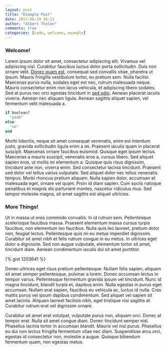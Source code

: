 ```yaml
---
layout: post
title: "Example Post"
date: 2013-06-24 16:13
author: "Albert Tholen"
comments: true
categories: [code, welcome, example]
---
```


### Welcome!

Lorem ipsum dolor sit amet, consectetur adipiscing elit. Vivamus vel adipiscing nisl. Curabitur faucibus luctus dolor porta sollicitudin. Duis non ornare velit. [Donec quam est](https://www.google.com/), consequat sed convallis vitae, pharetra ut ipsum. Mauris fringilla vestibulum tortor, eu pretium sem. Nulla facilisi. Maecenas purus nulla, sodales eget est nec, rutrum malesuada neque. Mauris consectetur enim non lacus vehicula, et adipiscing libero sodales. Sed at purus nec orci egestas tincidunt in [sed odio](http://blog.getlua.com/). Aenean placerat iaculis viverra. Aenean nec aliquam ligula. Aenean sagittis aliquet sapien, vel fermentum velit malesuada a.

``` ruby An If-Statement
if boolean?
  "yeah"
else
  "no"
end
```

Morbi lobortis, neque sit amet consequat venenatis, enim est interdum justo, gravida sollicitudin ligula enim a mi. Praesent iaculis quam in placerat suscipit. Maecenas ornare faucibus euismod. Quisque eget ipsum lectus. Maecenas a mauris suscipit, venenatis eros a, cursus libero. Sed aliquet sapien eros, ut mollis mi elementum a. Quisque quis risus dignissim, tincidunt ante non, viverra enim. Sed consectetur lacinia tincidunt. Praesent sed dolor vel tellus varius vulputate. Sed aliquet dolor nec tellus venenatis tempus. Morbi rhoncus pretium aliquam. Nulla sapien dolor, accumsan et malesuada eget, ornare vel quam. Proin id diam sapien. Cum sociis natoque penatibus et magnis dis parturient montes, nascetur ridiculus mus. Sed tempor molestie magna, sit amet sagittis est aliquet ultricies.

### More Things!

Ut in massa ut eros commodo convallis. In id rutrum sem. Pellentesque scelerisque faucibus massa. Praesent elementum massa cursus turpis faucibus, non elementum leo faucibus. Nulla quis leo laoreet, pretium dolor non, feugiat lectus. Pellentesque quis mi eu metus imperdiet dignissim. Curabitur sit amet nibh et felis rutrum congue in eu metus. In ultrices eget dolor a dignissim. Sed non augue vulputate, elementum tortor sit amet, tincidunt diam. Aenean condimentum iaculis dui sit amet porttitor.

<!-- more -->

{% gist 1203641 %}

Donec ultrices eget risus pretium pellentesque. Nullam felis sapien, aliquam sit amet semper pellentesque, pulvinar a lorem. Donec accumsan lectus in tempor varius. Pellentesque fermentum gravida ipsum vel tincidunt. Nunc id magna tincidunt, blandit turpis et, dapibus enim. Nulla egestas in purus eget accumsan. Nullam erat sapien, faucibus eu vehicula ac, luctus id nulla. Cras mattis purus vel ipsum dapibus condimentum. Sed aliquet vel sapien sit amet lacinia. Aliquam laoreet facilisis nibh, eget tristique nisi sagittis at. Curabitur rutrum erat vel dignissim ornare.

Curabitur sit amet erat volutpat, vulputate purus non, aliquam orci. Donec at tempor erat. Nulla sit amet congue diam. Donec tincidunt semper nisl. Phasellus lacinia tortor in accumsan blandit. Mauris vel nisi purus. Phasellus eu dui non lectus fringilla fermentum vitae nec diam. Suspendisse arcu orci, egestas id consectetur non, molestie a augue. Quisque bibendum fermentum quam, non egestas metus.